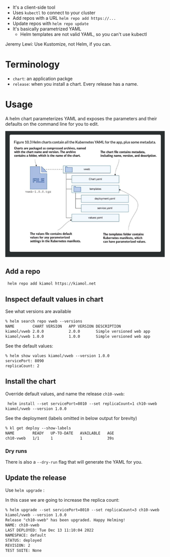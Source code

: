 - It's a client-side tool
- Uses `kubectl` to connect to your cluster
- Add repos with a URL `helm repo add https://...`
- Update repos with `helm repo update`
- It's basically parametrized YAML
	- Helm templates are not valid YAML, so you can't use kubectl

Jeremy Lewi:  Use Kustomize, not Helm, if you can.


# Terminology
- `chart`: an application packge 
- `release`: when you install a chart.  Every release has a name.


# Usage

A helm chart parameterizes YAML and exposes the parameters and their defaults on the command line for you to edit. 

![](20221213105720.png)


## Add a repo

```
 helm repo add kiamol https://kiamol.net
```

## Inspect default values in chart

See what versions are available

```
% helm search repo vweb --versions  
NAME       	CHART VERSION	APP VERSION	DESCRIPTION
kiamol/vweb	2.0.0        	2.0.0      	Simple versioned web app
kiamol/vweb	1.0.0        	1.0.0      	Simple versioned web app
```

See the default values:

```
% helm show values kiamol/vweb --version 1.0.0                                                                            
servicePort: 8090
replicaCount: 2
```

## Install the chart

Override default values, and name the release `ch10-vweb`:

```
 helm install --set servicePort=8010 --set replicaCount=1 ch10-vweb kiamol/vweb --version 1.0.0
```


See the deployment (labels omitted in below output for brevity)

```
% kl get deploy --show-labels                                                                                                              
NAME        READY   UP-TO-DATE   AVAILABLE   AGE
ch10-vweb   1/1     1            1           39s
```

### Dry runs

There is also a `--dry-run` flag that will generate the YAML for you.  

## Update the release

Use `helm upgrade` :

In this case we are going to increase the replica count:

```
% helm upgrade --set servicePort=8010 --set replicaCount=3 ch10-vweb kiamol/vweb --version 1.0.0
Release "ch10-vweb" has been upgraded. Happy Helming!
NAME: ch10-vweb
LAST DEPLOYED: Tue Dec 13 11:10:04 2022
NAMESPACE: default
STATUS: deployed
REVISION: 2
TEST SUITE: None
```



